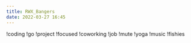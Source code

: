 ```yaml
---
title: RWX_Bangers
date: 2022-03-27 16:45
---
```

!coding
!go
!project
!focused
!coworking
!job
!mute
!yoga
!music
!fishies
